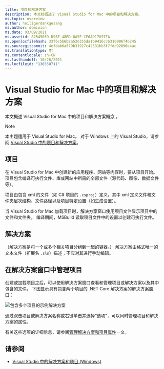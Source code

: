 ```yaml
---
title: 项目和解决方案
description: 本文档概述了 Visual Studio for Mac 中的项目和解决方案。
ms.topic: overview
author: heiligerdankgesang
ms.author: dominicn
ms.date: 03/09/2021
ms.assetid: 8254505D-D96E-48BD-8A5E-CF6A917897EA
ms.openlocfilehash: 33f6c5b6b8a536355da1b9416c3b316996f4b245
ms.sourcegitcommit: 4efdab6a579b31927c42531bb3f7fdd92890e4ac
ms.translationtype: MT
ms.contentlocale: zh-CN
ms.lasthandoff: 10/26/2021
ms.locfileid: "130350711"
---
```

# <a name="projects-and-solutions-in-visual-studio-for-mac"></a>Visual Studio for Mac 中的项目和解决方案

本文概述 Visual Studio for Mac 中的项目和解决方案概念 。

> [!NOTE] 
> 本主题适用于 Visual Studio for Mac。 对于 Windows 上的 Visual Studio，请参阅 [Visual Studio 中的项目和解决方案](/visualstudio/ide/solutions-and-projects-in-visual-studio)。

## <a name="projects"></a>项目

在 Visual Studio for Mac 中创建新的应用程序、网站等内容时，要从项目开始。 项目包含编译可执行文件、库或网站中所需的全部文件（源代码、图像、数据文件等）。

项目由包含 xml 的文件（如 C# 项目的 `.csproj`）定义，其中 xml 定义文件和文件夹层次结构、文件路径以及项目特定设置（如生成设置）。

当 Visual Studio for Mac 加载项目时，解决方案窗口使用项目文件显示项目中的文件和文件夹。 编译期间，MSBuild 读取项目文件中的设置以创建可执行文件。

## <a name="solutions"></a>解决方案

（解决方案是将一个或多个相关项目分组到一起的容器。） 解决方案由格式唯一的文本文件（扩展名 `.sln`）描述；不应对其进行手动编辑。

## <a name="managing-projects-in-the-solution-window"></a>在解决方案窗口中管理项目

创建或加载项目之后，可以使用解决方案窗口查看和管理项目或解决方案以及其中包含的文件。 下图显示具有包含两个项目的 .NET Core 解决方案的解决方案窗口：

![包含多个项目的示例解决方案](media/solution-example.png)

通过双击项目或解决方案名称或右键单击并选择“选项”，可以同时管理项目和解决方案的属性。

有关这些选项的详细信息，请参阅[管理解决方案和项目属性](managing-solutions-and-project-properties.md)一文。

## <a name="see-also"></a>请参阅

- [Visual Studio 中的解决方案和项目 (Windows)](/visualstudio/ide/solutions-and-projects-in-visual-studio)
